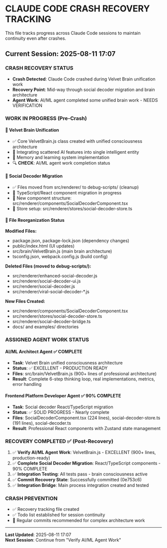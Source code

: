 # CLAUDE CODE CRASH RECOVERY TRACKING

This file tracks progress across Claude Code sessions to maintain continuity even after crashes.

## Current Session: 2025-08-11 17:07

### CRASH RECOVERY STATUS
- **Crash Detected**: Claude Code crashed during Velvet Brain unification work
- **Recovery Point**: Mid-way through social decoder migration and brain architecture
- **Agent Work**: AI/ML agent completed some unified brain work - NEEDS VERIFICATION

### WORK IN PROGRESS (Pre-Crash)

#### 🧠 Velvet Brain Unification 
- ✅ Core VelvetBrain.js class created with unified consciousness architecture
- 🚧 Integrating scattered AI features into single intelligent entity
- 🚧 Memory and learning system implementation
- 🔍 **CHECK**: AI/ML agent work completion status

#### 🔄 Social Decoder Migration
- ✅ Files moved from src/renderer/ to debug-scripts/ (cleanup)
- 🚧 TypeScript/React component migration in progress
- 🚧 New component structure: src/renderer/components/SocialDecoderComponent.tsx
- 🚧 Store setup: src/renderer/stores/social-decoder-store.ts

#### 📁 File Reorganization Status
**Modified Files:**
- package.json, package-lock.json (dependency changes)
- public/index.html (UI updates)
- src/brain/VelvetBrain.js (main brain architecture)
- tsconfig.json, webpack.config.js (build config)

**Deleted Files (moved to debug-scripts/):**
- src/renderer/enhanced-social-decoder.js
- src/renderer/social-decoder-ui.js  
- src/renderer/social-decoder.js
- src/renderer/viral-social-decoder-*.js

**New Files Created:**
- src/renderer/components/SocialDecoderComponent.tsx
- src/renderer/stores/social-decoder-store.ts
- src/renderer/social-decoder-bridge.ts
- docs/ and examples/ directories

### ASSIGNED AGENT WORK STATUS

#### AI/ML Architect Agent ✅ COMPLETE
- **Task**: Velvet Brain unified consciousness architecture
- **Status**: ✅ EXCELLENT - PRODUCTION READY
- **Files**: src/brain/VelvetBrain.js (900+ lines of professional architecture)
- **Result**: Complete 6-step thinking loop, real implementations, metrics, error handling

#### Frontend Platform Developer Agent ✅ 90% COMPLETE  
- **Task**: Social decoder React/TypeScript migration
- **Status**: ✅ SOLID PROGRESS - Nearly complete
- **Files**: SocialDecoderComponent.tsx (224 lines), social-decoder-store.ts (191 lines), social-decoder.ts
- **Result**: Professional React components with Zustand state management

### RECOVERY COMPLETED ✅ (Post-Recovery)

1. ✅ **Verify AI/ML Agent Work**: VelvetBrain.js - EXCELLENT (900+ lines, production-ready)
2. ✅ **Complete Social Decoder Migration**: React/TypeScript components - 90% COMPLETE  
3. ✅ **Integration Testing**: All tests pass - brain consciousness active
4. ✅ **Commit Recovery State**: Successfully committed (0e753c6)
5. ✅ **Integration Bridge**: Main process integration created and tested

### CRASH PREVENTION
- ✅ Recovery tracking file created
- ✅ Todo list established for session continuity
- 🔄 Regular commits recommended for complex architecture work

---
**Last Updated**: 2025-08-11 17:07  
**Next Session**: Continue from "Verify AI/ML Agent Work"